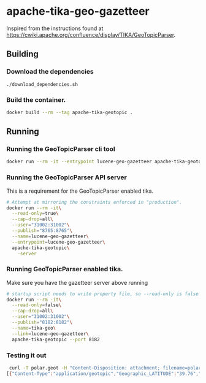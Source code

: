 # apache-tika-geo-gazetteer

Inspired from the instructions found at https://cwiki.apache.org/confluence/display/TIKA/GeoTopicParser.

## Building

### Download the dependencies

```
./download_dependencies.sh
```

### Build the container.

```bash
docker build --rm --tag apache-tika-geotopic .
```

## Running

### Running the GeoTopicParser cli tool

```bash
docker run --rm -it --entrypoint lucene-geo-gazetteer apache-tika-geotopic  -s Pasadena Texas -json 
```

### Running the GeoTopicParser API server

This is a requirement for the GeoTopicParser enabled tika.

```bash
# Attempt at mirroring the constraints enforced in "production".
docker run --rm -it\
  --read-only=true\
  --cap-drop=all\
  --user="31002:31002"\
  --publish="8765:8765"\
  --name=lucene-geo-gazetteer\
  --entrypoint=lucene-geo-gazetteer\
  apache-tika-geotopic\
    -server
```

### Running GeoTopicParser enabled tika.

Make sure you have the gazetteer server above running

```bash
# startup script needs to write property file, so --read-only is false
docker run --rm -it\
  --read-only=false\
  --cap-drop=all\
  --user="31002:31002"\
  --publish="8182:8182"\
  --name=tika-geo\
  --link=lucene-geo-gazetteer\
  apache-tika-geotopic --port 8182
```

### Testing it out

```bash
 curl -T polar.geot -H "Content-Disposition: attachment; filename=polar.geot" http://localhost:8182/rmeta
[{"Content-Type":"application/geotopic","Geographic_LATITUDE":"39.76","Geographic_LONGITUDE":"-98.5","Geographic_NAME":"United States","Optional_LATITUDE1":"35.0","Optional_LONGITUDE1":"105.0","Optional_NAME1":"People’s Republic of China","X-Parsed-By":["org.apache.tika.parser.DefaultParser","org.apache.tika.parser.geo.topic.GeoParser"],"X-TIKA:embedded_depth":"0","X-TIKA:parse_time_millis":"186","resourceName":"polar.geot"}]
```